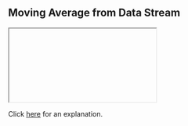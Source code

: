 ##  Moving Average from Data Stream 

<iframe></iframe>

Click [here](Explanation.md) for an explanation.

